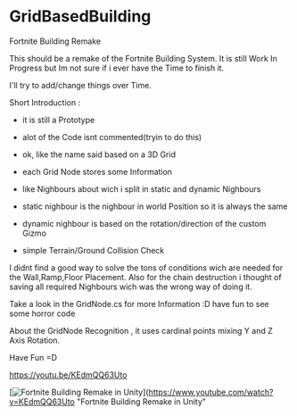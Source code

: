 # GridBasedBuilding
Fortnite Building Remake


This  should be a remake of the Fortnite Building System.
It is still Work In Progress but Im not sure if i ever have the Time to finish it.

I'll try to add/change things over Time.



Short Introduction : 

- it is still a Prototype
- alot of the Code isnt commented(tryin to do this)

- ok, like the name said based on a  3D Grid
- each Grid Node stores some Information
- like Nighbours about wich i split in static and dynamic Nighbours
- static nighbour is the nighbour in world Position so it is always the same
- dynamic nighbour is based on the rotation/direction of the custom Gizmo

- simple Terrain/Ground Collision Check


I didnt find a good way to solve the tons of conditions wich are needed for the Wall,Ramp,Floor Placement.
Also for the chain destruction i thought of saving all required Nighbours wich was the wrong way of doing it.

Take a look in the GridNode.cs for more Information :D have fun to see some horror code

About the GridNode Recognition , it uses cardinal points mixing Y and Z Axis Rotation.

Have Fun =D

https://youtu.be/KEdmQQ63Uto

[![Fortnite Building Remake in Unity](https://img.youtube.com/vi/KEdmQQ63Uto/0.jpg)](https://www.youtube.com/watch?v=KEdmQQ63Uto "Fortnite Building Remake in Unity"

